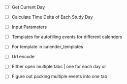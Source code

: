  - [ ] Get Current Day
 - [ ] Calculate Time Delta of Each Study Day
 - [ ] Input Parameters
 - [ ] Templates for autofilling events for different calenders
 - [ ] For template in calender_templates
 - [ ] Url encode


 - [ ] Either open multiple tabs | one for each day
    or
 - [ ] Figure out packing multiple events into one tab